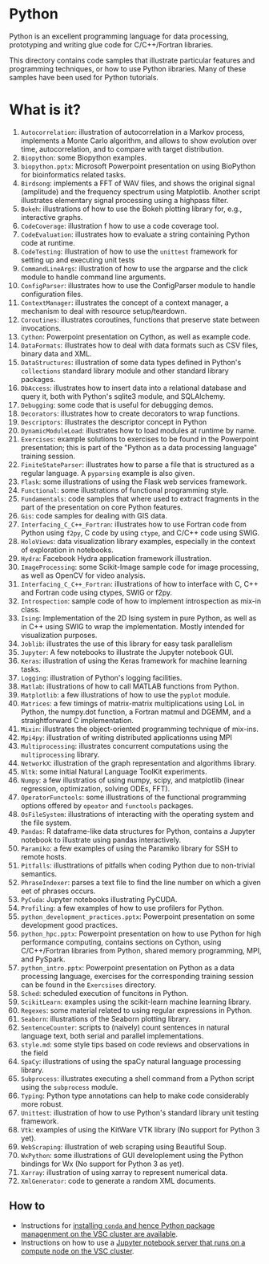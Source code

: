 # Python
Python is an excellent programming language for data processing,
prototyping and writing glue code for C/C++/Fortran libraries.

This directory contains code samples that illustrate particular features
and programming techniques, or how to use Python iibraries.  Many of
these samples have been used for Python tutorials.

# What is it?
1. `Autocorrelation`: illustration of autocorrelation in a Markov process,
    implements a Monte Carlo algorithm, and allows to show evolution over
    time, autocorrelation, and to compare with target distribution.
1. `Biopython`: some Biopython examples.
1. `biopython.pptx`: Microsoft Powerpoint presentation on using BioPython
    for bioinformatics related tasks.
1. `Birdsong`: implements a FFT of WAV files, and shows the original signal
    (amplitude) and the frequency spectrum using Matplotlib.  Another
    script illustrates elementary signal processing using a highpass
    filter.
1. `Bokeh`: illustrations of how to use the Bokeh plotting library for,
    e.g., interactive graphs.
1. `CodeCoverage`: illustration f how to use a code coverage tool.
1. `CodeEvaluation`: illustrates how to evaluate a string containing
    Python code at runtime.
1. `CodeTesting`: illustration of how to use the `unittest` framework for
    setting up and executing unit tests
1. `CommandLineArgs`: illustration of how to use the argparse and the
    click module to handle command line arguments.
1. `ConfigParser`: illustrates how to use the ConfigParser module to handle
    configuration files.
1. `ContextManager`: illustrates the concept of a context manager, a
    mechanism to deal with resource setup/teardown.
1. `Coroutines`: illustrates coroutines, functions that preserve state
    between invocations.
1. `Cython`: Powerpoint presentation on Cython, as well as example code.
1. `DataFormats`: illustrates how to deal with data formats such as CSV
    files, binary data and XML.
1. `DataStructures`: illustration of some data types defined in Python's
    `collections` standard library module and other standard library
    packages.
1. `DbAccess`: illustrates how to insert data into a relational database
    and query it, both with Python's sqlite3 module, and SQLAlchemy.
1. `Debugging`: some code that is useful for debugging demos.
1. `Decorators`: illustrates how to create decorators to wrap functions.
1. `Descriptors`: illustrates the descriptor concept in Python
1. `DynamicModuleLoad`: illustrates how to load modules at runtime
    by name.
1. `Exercises`: example solutions to exercises to be found in the 
    Powerpoint presentation; this is part of the "Python as a data
    processing language" training session.
1. `FiniteStateParser`: illustrates how to parse a file that is structured
    as a regular language.  A `pyparsing` example is also given.
1. `Flask`: some illustrations of using the Flask web services framework.
1. `Functional`: some illustrations of functional programming style.
1. `Fundamentals`: code samples that where used to extract fragments
    in the part of the presentation on core Python features.
1. `Gis`: code samples for dealing with GIS data.
1. `Interfacing_C_C++_Fortran`: illustrates how to use Fortran code
    from Python using `f2py`, C code by using `ctype`, and C/C++ code
    using SWIG.
1. `HoloViews`: data visualization library examples, especially in the
    context of exploration in notebooks.
1. `Hydra`: Facebook Hydra application framework illustration.
1. `ImageProcessing`: some Scikit-Image sample code for image processing,
    as well as OpenCV for video analysis.
1. `Interfacing_C_C++_Fortran`: illustrations of how to interface with
    C, C++ and Fortran code using ctypes, SWIG or f2py.
1. `Introspection`: sample code of how to implement introspection as
    mix-in class.
1. `Ising`: Implementation of the 2D Ising system in pure Python, as well
    as in C++ using SWIG to wrap the implementation.  Mostly intended for
    visualization purposes.
1. `Joblib`: illustrates the use of this library for easy task parallelism
1. `Jupyter`: A few notebooks to illustrate the Jupyter notebook GUI.
1. `Keras`: illustration of using the Keras framework for machine learning
    tasks.
1. `Logging`: illustration of Python's logging facilities.
1. `Matlab`: illustrations of how to call MATLAB functions from Python.
1. `Matplotlib`: a few illustrations of how to use the `pyplot` module.
1. `Matrices`: a few timings of matrix-matrix multiplications using
    LoL in Python, the numpy.dot function, a Fortran matmul and DGEMM, and
    a straightforward C implementation.
1. `Mixin`: illustrates the object-oriented programming technique of
    mix-ins.
1. `Mpi4py`: illustration of writing distributed applicationns using MPI
1. `Multiprocessing`: illustrates concurrent computations using the
   `multiprocessing` library.
1. `NetworkX`: illustration of the graph representation and algorithms
    library.
1. `Nltk`: some initial Natural Language ToolKit experiments.
1. `Numpy`: a few illustratios of using numpy, scipy, and matplotlib
    (linear regression, optimization, solving ODEs, FFT).
1. `OperatorFunctools`: some illustrations of the functional programming
    options offered by `opeator` and `functools` packages.
1. `OsFileSystem`: illustrations of interacting with the operating system
    and the file system.
1. `Pandas`: R dataframe-like data structures for Python, contains a
    Jupyter notebook to illustrate using pandas interactively.
1. `Paramiko`: a few examples of using the Paramiko library for SSH
    to remote hosts.
1. `Pitfalls`: illusttrations of pitfalls when coding Python due to
    non-trivial semantics.
1. `PhraseIndexer`: parses a text file to find the line number on which a
    given eet of phrases occurs.
1. `PyCuda`: Jupyter notebooks illustrating PyCUDA.
1. `Profiling`: a few examples of how to use profilers for Python.
1. `python_development_practices.pptx`: Powerpoint presentation on some
    development good practices.
1. `python_hpc.pptx`: Powerpoint presentation on how to use Python for
    high performance computing, contains sections on Cython, using
    C/C++/Fortran libraries from Python, shared memory programming, MPI,
    and PySpark.
1. `python_intro.pptx`: Powerpoint presentation on Python as a data
    processing language, exercises for the corresponding training session
    can be found in the `Exercsises` directory.
1. `Sched`: scheduled execution of funcitons in Python.
1. `ScikitLearn`: examples using the scikit-learn machine learning
    library.
1. `Regexes`: some material related to using regular expressions in Python.
1. `Seaborn`: illustrations of the Seaborn plotting library.
1. `SentenceCounter`: scripts to (naively) count sentences in natural
    language text, both serial and parallel implementations.
1. `style.md`: some style tips based on code reviews and observations in
    the field
1. `SpaCy`: illustrations of using the spaCy natural language processing library.
1. `Subprocess`: illustrates executing a shell command from a Python script
    using the `subprocess` module.
1. `Typing`: Python type annotations can help to make code considerably
    more robust.
1. `Unittest`: illustration of how to use Python's standard library
    unit testing framework.
1. `Vtk`: examples of using the KitWare VTK library (No support for Python
    3 yet).
1. `WebScraping`: illustration of web scraping using Beautiful Soup.
1. `WxPython`: some illustrations of GUI developlement using the Python
    bindings for Wx (No support for Python 3 as yet).
1. `Xarray`: illustration of using xarray to represent numerical data.
1. `XmlGenerator`: code to generate a random XML documents.


## How to
* Instructions for [installing `conda` and hence Python package managenment
    on the VSC cluster are available](INSTALL_CONDA.md).
* Instructions on how to use a [Jupyter notebook server that runs on a
compute node on the VSC cluster](HOWTO_REMOTE_JUPYTER.md).
